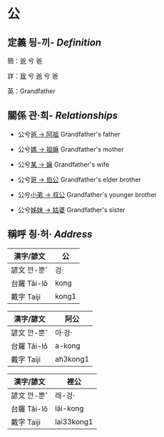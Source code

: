 # 公
## 定義 딍-끼- _Definition_
簡：[爸](member2.md) 兮 爸

詳：[我](member1.md) 兮 [爸](member2.md) 兮 爸

英：Grandfather

## 關係 관·희- _Relationships_

- 公兮[爸 → 阿祖](member29.md) Grandfather's father

- 公兮[媽 → 祖嫲](member30.md) Grandfather's mother

- 公兮[某 → 嫲](member9.md) Grandfather's wife

- 公兮[哥 → 伯公](member26.md) Grandfather's elder brother

- 公兮[小弟 → 叔公](member27.md) Grandfather's younger brother

- 公兮[姊妹 → 姑婆](member28.md) Grandfather's sister



## 稱呼 칑·허· _Address_

漢字/諺文 | 公
--- | ---
諺文 깐-뿐ˆ | 겅·
台羅 Tâi-lô | kong
戴字 Taiji | kong1


漢字/諺文 | 阿公
--- | ---
諺文 깐-뿐ˆ | 아·겅·
台羅 Tâi-lô | a-kong
戴字 Taiji | ah3kong1


漢字/諺文 | 裡公
--- | ---
諺文 깐-뿐ˆ | 래-겅·
台羅 Tâi-lô | lāi-kong
戴字 Taiji | lai33kong1



